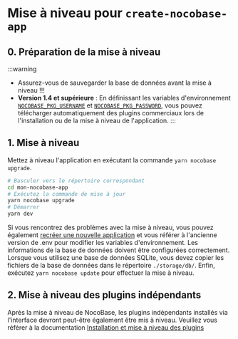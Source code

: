 # Mise à niveau pour `create-nocobase-app`

## 0. Préparation de la mise à niveau

:::warning
- Assurez-vous de sauvegarder la base de données avant la mise à niveau !!!
- **Version 1.4 et supérieure** : En définissant les variables d'environnement [`NOCOBASE_PKG_USERNAME`](/welcome/getting-started/env#nocobase_pkg_username) et [`NOCOBASE_PKG_PASSWORD`](/welcome/getting-started/env#nocobase_pkg_password), vous pouvez télécharger automatiquement des plugins commerciaux lors de l'installation ou de la mise à niveau de l'application.
:::

## 1. Mise à niveau

Mettez à niveau l'application en exécutant la commande `yarn nocobase upgrade`.

```bash
# Basculer vers le répertoire correspondant
cd mon-nocobase-app
# Exécutez la commande de mise à jour
yarn nocobase upgrade
# Démarrer
yarn dev
```

Si vous rencontrez des problèmes avec la mise à niveau, vous pouvez également [recréer une nouvelle application](/welcome/getting-started/installation/create-nocobase-app) et vous référer à l'ancienne version de .env pour modifier les variables d'environnement. Les informations de la base de données doivent être configurées correctement. Lorsque vous utilisez une base de données SQLite, vous devez copier les fichiers de la base de données dans le répertoire `./storage/db/`. Enfin, exécutez `yarn nocobase update` pour effectuer la mise à niveau.

## 2. Mise à niveau des plugins indépendants

Après la mise à niveau de NocoBase, les plugins indépendants installés via l'interface devront peut-être également être mis à niveau. Veuillez vous référer à la documentation [Installation et mise à niveau des plugins](/welcome/getting-started/plugin)
